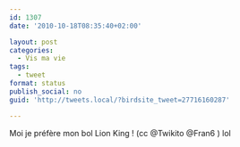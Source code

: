 ```yaml
---
id: 1307
date: '2010-10-18T08:35:40+02:00'

layout: post
categories:
  - Vis ma vie
tags:
  - tweet
format: status
publish_social: no
guid: 'http://tweets.local/?birdsite_tweet=27716160287'

---
```


Moi je préfère mon bol Lion King ! (cc @Twikito @Fran6 ) lol